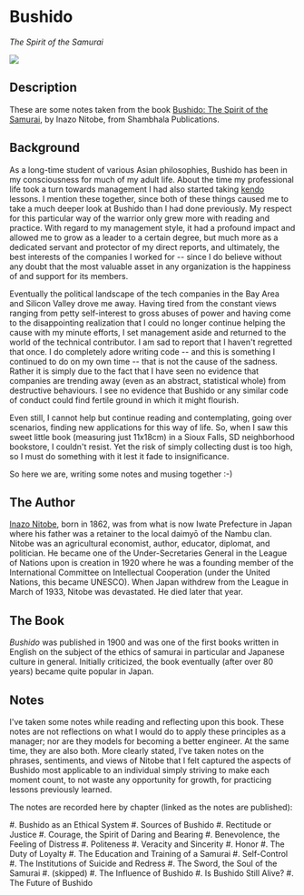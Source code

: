 # Bushido

*The Spirit of the Samurai*

[![][logo]][logo-large]


## Description

These are some notes taken from the book 
[Bushido: The Spirit of the Samurai][bushido-book], by Inazo Nitobe, from
Shambhala Publications.


## Background

As a long-time student of various Asian philosophies, Bushido has been in my
consciousness for much of my adult life. About the time my professional life
took a turn towards management I had also started taking [kendo][kendo] lessons.
I mention these together, since both of these things caused me to take a much
deeper look at Bushido than I had done previously. My respect for this 
particular way of the warrior only grew more with reading and practice. With
regard to my management style, it had a profound impact and allowed me to grow
as a leader to a certain degree, but much more as a dedicated servant and
protector of my direct reports, and ultimately, the best interests of the 
companies I worked for -- since I do believe without any doubt that the most
valuable asset in any organization is the happiness of and support for its
members.

Eventually the political landscape of the tech companies in the Bay Area and
Silicon Valley drove me away. Having tired from the constant views ranging 
from petty self-interest to gross abuses of power and having come to the 
disappointing realization that I could no longer continue helping the cause
with my minute efforts, I set management aside and returned to the world
of the technical contributor. I am sad to report that I haven't regretted that
once. I do completely adore writing code -- and this is something I continued
to do on my own time -- that is not the cause of the sadness. Rather it is
simply due to the fact that I have seen no evidence that companies are trending
away (even as an abstract, statistical whole) from destructive behaviours. I
see no evidence that Bushido or any similar code of conduct could find fertile
ground in which it might flourish.

Even still, I cannot help but continue reading and contemplating, going over
scenarios, finding new applications for this way of life. So, when I saw this
sweet little book (measuring just 11x18cm) in a Sioux Falls, SD neighborhood
bookstore, I couldn't resist. Yet the risk of simply collecting dust is too
high, so I must do something with it lest it fade to insignificance.

So here we are, writing some notes and musing together :-)


## The Author

[Inazo Nitobe][nitobe], born in 1862, was from what is now Iwate Prefecture in
Japan where his father was a retainer to the local daimyō of the Nambu clan. 
Nitobe was an agricultural economist, author, educator, diplomat, and 
politician. He became one of the Under-Secretaries General in the League of
Nations upon is creation in 1920 where he was a founding member of the 
International Committee on Intellectual Cooperation (under the United Nations,
this became UNESCO). When Japan withdrew from the League in March of 1933,
Nitobe was devastated. He died later that year.


## The Book

*Bushido* was published in 1900 and was one of the first books written in 
English on the subject of the ethics of samurai in particular and Japanese
culture in general. Initially criticized, the book eventually (after over 80
years) became quite popular in Japan.


## Notes

I've taken some notes while reading and reflecting upon this book. These notes
are not reflections on what I would do to apply these principles as a manager;
nor are they models for becoming a better engineer. At the same time, they are
also both. More clearly stated, I've taken notes on the phrases, sentiments, and
views of Nitobe that I felt captured the aspects of Bushido most applicable to
an individual simply striving to make each moment count, to not waste any
opportunity for growth, for practicing lessons previously learned.

The notes are recorded here by chapter (linked as the notes are published):

#. Bushido as an Ethical System
#. Sources of Bushido
#. Rectitude or Justice
#. Courage, the Spirit of Daring and Bearing
#. Benevolence, the Feeling of Distress
#. Politeness
#. Veracity and Sincerity
#. Honor
#. The Duty of Loyalty
#. The Education and Training of a Samurai
#. Self-Control
#. The Institutions of Suicide and Redress
#. The Sword, the Soul of the Samurai
#. (skipped)
#. The Influence of Bushido
#. Is Bushido Still Alive?
#. The Future of Bushido


<!-- Named page links below: /-->

[logo]: resources/images/Miyamoto_Musashi_killing_a_giant_nue-crop.jpg
[logo-large]: resources/images/Miyamoto_Musashi_killing_a_giant_nue.jpg
[bushido-book]: https://www.amazon.com/Bushido-Spirit-Samurai-Shambhala-Library-ebook/dp/B00M1YA8AA
[kendo]: https://en.wikipedia.org/wiki/Kendo
[nitobe]: https://en.wikipedia.org/wiki/Nitobe_Inaz%C5%8D
[ch1]: notes/ch1.md
[ch2]: notes/ch2.md
[ch3]: notes/ch3.md
[ch4]: notes/ch4.md
[ch5]: notes/ch5.md
[ch6]: notes/ch6.md
[ch7]: notes/ch7.md
[ch8]: notes/ch8.md
[ch9]: notes/ch9.md
[ch10]: notes/ch10.md
[ch11]: notes/ch11.md
[ch12]: notes/ch12.md
[ch13]: notes/ch13.md
[ch14]: notes/ch14.md
